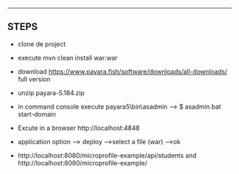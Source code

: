 ----
STEPS
----
- clone de project 

- execute  mvn clean install war:war

- download https://www.payara.fish/software/downloads/all-downloads/  full version

- unzip payara-5.184.zip 

- in command console execute payara5\bin\asadmin --> $ asadmin.bat start-domain

- Excute in a browser http://localhost:4848

- application option --> deploy -->select a file (war) -->ok

- http://localhost:8080/microprofile-example/api/students and http://localhost:8080/microprofile-example/
